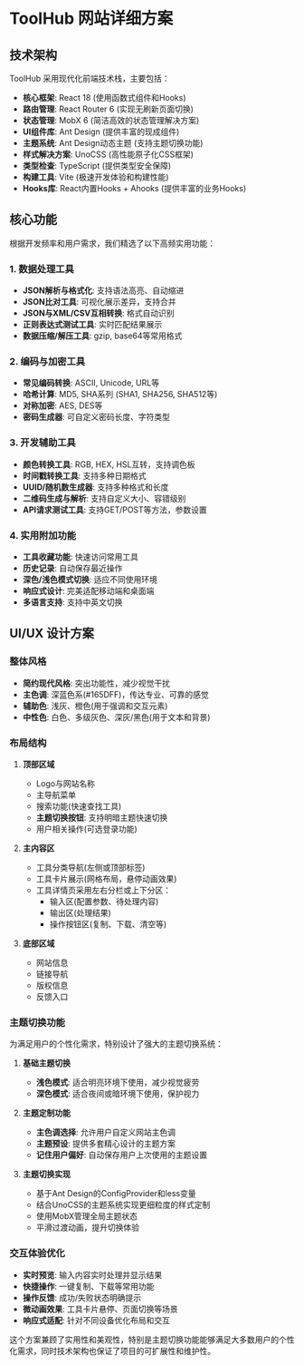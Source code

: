 


          
# ToolHub 网站详细方案

## 技术架构

ToolHub 采用现代化前端技术栈，主要包括：

- **核心框架**: React 18 (使用函数式组件和Hooks)
- **路由管理**: React Router 6 (实现无刷新页面切换)
- **状态管理**: MobX 6 (简洁高效的状态管理解决方案)
- **UI组件库**: Ant Design (提供丰富的现成组件)
- **主题系统**: Ant Design动态主题 (支持主题切换功能)
- **样式解决方案**: UnoCSS (高性能原子化CSS框架)
- **类型检查**: TypeScript (提供类型安全保障)
- **构建工具**: Vite (极速开发体验和构建性能)
- **Hooks库**: React内置Hooks + Ahooks (提供丰富的业务Hooks)

## 核心功能

根据开发频率和用户需求，我们精选了以下高频实用功能：

### 1. 数据处理工具
- **JSON解析与格式化**: 支持语法高亮、自动缩进
- **JSON比对工具**: 可视化展示差异，支持合并
- **JSON与XML/CSV互相转换**: 格式自动识别
- **正则表达式测试工具**: 实时匹配结果展示
- **数据压缩/解压工具**: gzip, base64等常用格式

### 2. 编码与加密工具
- **常见编码转换**: ASCII, Unicode, URL等
- **哈希计算**: MD5, SHA系列 (SHA1, SHA256, SHA512等)
- **对称加密**: AES, DES等
- **密码生成器**: 可自定义密码长度、字符类型

### 3. 开发辅助工具
- **颜色转换工具**: RGB, HEX, HSL互转，支持调色板
- **时间戳转换工具**: 支持多种日期格式
- **UUID/随机数生成器**: 支持多种格式和长度
- **二维码生成与解析**: 支持自定义大小、容错级别
- **API请求测试工具**: 支持GET/POST等方法，参数设置

### 4. 实用附加功能
- **工具收藏功能**: 快速访问常用工具
- **历史记录**: 自动保存最近操作
- **深色/浅色模式切换**: 适应不同使用环境
- **响应式设计**: 完美适配移动端和桌面端
- **多语言支持**: 支持中英文切换

## UI/UX 设计方案

### 整体风格
- **简约现代风格**: 突出功能性，减少视觉干扰
- **主色调**: 深蓝色系(#165DFF)，传达专业、可靠的感觉
- **辅助色**: 浅灰、橙色(用于强调和交互元素)
- **中性色**: 白色、多级灰色、深灰/黑色(用于文本和背景)

### 布局结构
1. **顶部区域**
   - Logo与网站名称
   - 主导航菜单
   - 搜索功能(快速查找工具)
   - **主题切换按钮**: 支持明暗主题快速切换
   - 用户相关操作(可选登录功能)

2. **主内容区**
   - 工具分类导航(左侧或顶部标签)
   - 工具卡片展示(网格布局，悬停动画效果)
   - 工具详情页采用左右分栏或上下分区：
     - 输入区(配置参数、待处理内容)
     - 输出区(处理结果)
     - 操作按钮区(复制、下载、清空等)

3. **底部区域**
   - 网站信息
   - 链接导航
   - 版权信息
   - 反馈入口

### 主题切换功能
为满足用户的个性化需求，特别设计了强大的主题切换系统：

1. **基础主题切换**
   - **浅色模式**: 适合明亮环境下使用，减少视觉疲劳
   - **深色模式**: 适合夜间或暗环境下使用，保护视力

2. **主题定制功能**
   - **主色调选择**: 允许用户自定义网站主色调
   - **主题预设**: 提供多套精心设计的主题方案
   - **记住用户偏好**: 自动保存用户上次使用的主题设置

3. **主题切换实现**
   - 基于Ant Design的ConfigProvider和less变量
   - 结合UnoCSS的主题系统实现更细粒度的样式定制
   - 使用MobX管理全局主题状态
   - 平滑过渡动画，提升切换体验

### 交互体验优化
- **实时预览**: 输入内容实时处理并显示结果
- **快捷操作**: 一键复制、下载等常用功能
- **操作反馈**: 成功/失败状态明确提示
- **微动画效果**: 工具卡片悬停、页面切换等场景
- **响应式适配**: 针对不同设备优化布局和交互

这个方案兼顾了实用性和美观性，特别是主题切换功能能够满足大多数用户的个性化需求，同时技术架构也保证了项目的可扩展性和维护性。
        